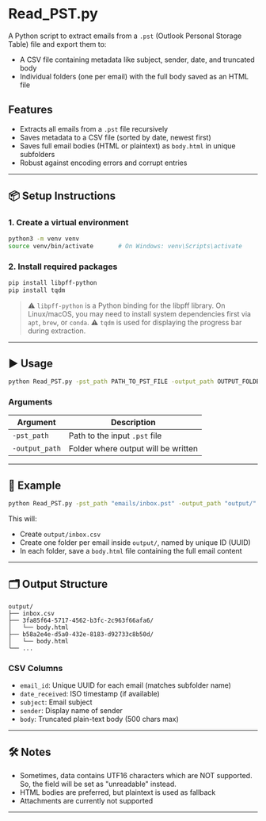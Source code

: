 # Read_PST.py

A Python script to extract emails from a `.pst` (Outlook Personal Storage Table) file and export them to:

- A CSV file containing metadata like subject, sender, date, and truncated body
- Individual folders (one per email) with the full body saved as an HTML file

## Features

- Extracts all emails from a `.pst` file recursively
- Saves metadata to a CSV file (sorted by date, newest first)
- Saves full email bodies (HTML or plaintext) as `body.html` in unique subfolders
- Robust against encoding errors and corrupt entries

---

## 📦 Setup Instructions

### 1. Create a virtual environment

```bash
python3 -m venv venv
source venv/bin/activate       # On Windows: venv\Scripts\activate
```

### 2. Install required packages

```bash
pip install libpff-python
pip install tqdm
```

> ⚠️ `libpff-python` is a Python binding for the libpff library. On Linux/macOS, you may need to install system dependencies first via `apt`, `brew`, or `conda`.
> ⚠️ `tqdm` is used for displaying the progress bar during extraction.

---

## ▶️ Usage

```bash
python Read_PST.py -pst_path PATH_TO_PST_FILE -output_path OUTPUT_FOLDER
```

### Arguments

| Argument        | Description                                     |
|-----------------|-------------------------------------------------|
| `-pst_path`     | Path to the input `.pst` file                   |
| `-output_path`  | Folder where output will be written             |

---

## 🧾 Example

```bash
python Read_PST.py -pst_path "emails/inbox.pst" -output_path "output/"
```

This will:
- Create `output/inbox.csv`
- Create one folder per email inside `output/`, named by unique ID (UUID)
- In each folder, save a `body.html` file containing the full email content

---

## 🗂️ Output Structure

```
output/
├── inbox.csv
├── 3fa85f64-5717-4562-b3fc-2c963f66afa6/
│   └── body.html
├── b58a2e4e-d5a0-432e-8183-d92733c8b50d/
│   └── body.html
└── ...
```

### CSV Columns

- `email_id`: Unique UUID for each email (matches subfolder name)
- `date_received`: ISO timestamp (if available)
- `subject`: Email subject
- `sender`: Display name of sender
- `body`: Truncated plain-text body (500 chars max)

---

## 🛠 Notes

- Sometimes, data contains UTF16 characters which are NOT supported. So, the field will be set as "unreadable" instead.
- HTML bodies are preferred, but plaintext is used as fallback
- Attachments are currently not supported
---
